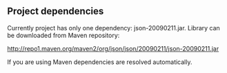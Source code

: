 ## Project dependencies ##

Currently project has only one dependency: json-20090211.jar. Library can be downloaded from Maven repository:

http://repo1.maven.org/maven2/org/json/json/20090211/json-20090211.jar

If you are using Maven dependencies are resolved automatically.
